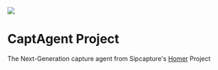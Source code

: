 ![](http://i.imgur.com/3kEIR.png)

CaptAgent Project
=========

The Next-Generation capture agent from Sipcapture's [Homer](https://github.com/sipcapture/homer) Project
